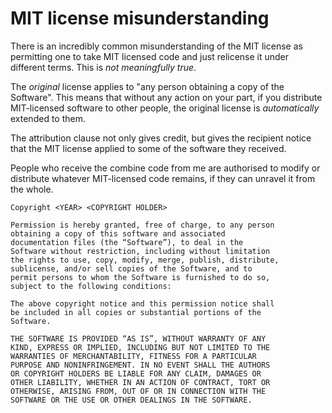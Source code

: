 # MIT license misunderstanding

There is an incredibly common misunderstanding of the MIT
license as permitting one to take MIT licensed code and just
relicense it under different terms. This is _not
meaningfully true_.

The _original_ license applies to "any person obtaining a
copy of the Software". This means that without any action on
your part, if you distribute MIT-licensed software to other
people, the original license is _automatically_ extended to
them.

The attribution clause not only gives credit, but gives the
recipient notice that the MIT license applied to some of the
software they received.

People who receive the combine code from me are authorised
to modify or distribute whatever MIT-licensed code remains,
if they can unravel it from the whole.


    Copyright <YEAR> <COPYRIGHT HOLDER>

    Permission is hereby granted, free of charge, to any person
    obtaining a copy of this software and associated
    documentation files (the “Software”), to deal in the
    Software without restriction, including without limitation
    the rights to use, copy, modify, merge, publish, distribute,
    sublicense, and/or sell copies of the Software, and to
    permit persons to whom the Software is furnished to do so,
    subject to the following conditions:

    The above copyright notice and this permission notice shall
    be included in all copies or substantial portions of the
    Software.

    THE SOFTWARE IS PROVIDED “AS IS”, WITHOUT WARRANTY OF ANY
    KIND, EXPRESS OR IMPLIED, INCLUDING BUT NOT LIMITED TO THE
    WARRANTIES OF MERCHANTABILITY, FITNESS FOR A PARTICULAR
    PURPOSE AND NONINFRINGEMENT. IN NO EVENT SHALL THE AUTHORS
    OR COPYRIGHT HOLDERS BE LIABLE FOR ANY CLAIM, DAMAGES OR
    OTHER LIABILITY, WHETHER IN AN ACTION OF CONTRACT, TORT OR
    OTHERWISE, ARISING FROM, OUT OF OR IN CONNECTION WITH THE
    SOFTWARE OR THE USE OR OTHER DEALINGS IN THE SOFTWARE.
